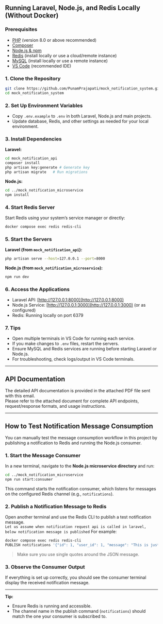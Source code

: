 ## Running Laravel, Node.js, and Redis Locally (Without Docker)

### Prerequisites

- [PHP](https://www.php.net/) (version 8.0 or above recommended)
- [Composer](https://getcomposer.org/)
- [Node.js & npm](https://nodejs.org/)
- [Redis](https://redis.io/) (install locally or use a cloud/remote instance)
- [MySQL](https://www.mysql.com/) (install locally or use a remote instance)
- [VS Code](https://code.visualstudio.com/) (recommended IDE)

### 1. Clone the Repository

```sh
git clone https://github.com/PunamPrajapati/mock_notification_system.git
cd mock_notification_system
```

### 2. Set Up Environment Variables

- Copy `.env.example` to `.env` in both Laravel, Node.js and main projects.
- Update database, Redis, and other settings as needed for your local environment.

### 3. Install Dependencies

**Laravel:**
```sh
cd mock_notification_api
composer install
php artisan key:generate # Generate key
php artisan migrate   # Run migrations
```

**Node.js:**
```sh
cd ../mock_notification_microservice
npm install
```

### 4. Start Redis Server

Start Redis using your system’s service manager or directly:
```sh
docker compose exec redis redis-cli
```

### 5. Start the Servers

**Laravel (from `mock_notification_api`):**
```sh
php artisan serve --host=127.0.0.1 --port=8000
```

**Node.js (from `mock_notification_microservice`):**
```sh
npm run dev
```

### 6. Access the Applications

- Laravel API: [http://127.0.0.1:8000](http://127.0.0.1:8000)
- Node.js Service: [http://127.0.0.1:3000](http://127.0.0.1:3000) (or as configured)
- Redis: Running locally on port 6379

### 7. Tips

- Open multiple terminals in VS Code for running each service.
- If you make changes to `.env` files, restart the servers.
- Ensure MySQL and Redis services are running before starting Laravel or Node.js.
- For troubleshooting, check logs/output in VS Code terminals.

---

## API Documentation

The detailed API documentation is provided in the attached PDF file sent with this email.  
Please refer to the attached document for complete API endpoints, request/response formats, and usage instructions.

---

## How to Test Notification Message Consumption

You can manually test the message consumption workflow in this project by publishing a notification to Redis and running the Node.js consumer.

### 1. Start the Message Consumer

In a new terminal, navigate to the **Node.js microservice directory** and run:
```sh
cd ../mock_notification_microservice
npm run start:consumer
```
This command starts the notification consumer, which listens for messages on the configured Redis channel (e.g., `notifications`).

### 2. Publish a Notification Message to Redis

Open another terminal and use the Redis CLI to publish a test notification message.  
``Let us assume when notification request api is called in laravel, below notification message is published``
For example:
```sh
docker compose exec redis redis-cli
PUBLISH notifications '{"id": 1, "user_id": 1, "message": "This is just for testing notification store api", "status": "processed", "created_at": "2025-06-01T11:21:59.000000Z", "updated_at": "2025-06-01T12:22:41.000000Z"}'
```
> Make sure you use single quotes around the JSON message.

### 3. Observe the Consumer Output

If everything is set up correctly, you should see the consumer terminal display the received notification message.

---

**Tip:**  
- Ensure Redis is running and accessible.
- The channel name in the publish command (`notifications`) should match the one your consumer is subscribed to.